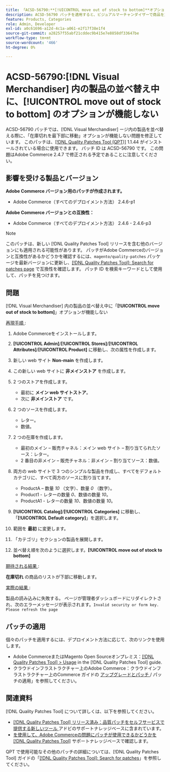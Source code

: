 ```yaml
---
title: 「ACSD-56790:**[!UICONTROL move out of stock to bottom]**オプションが、 [!DNL Visual Merchandiser] 内の製品の並べ替え中に機能しない」
description: ACSD-56790 パッチを適用すると、ビジュアルマーチャンダイザーで商品を並べ替えている際に、「在庫切れを最下部に移動」オプションが機能しないAdobe Commerceの問題が修正されます。
feature: Products, Categories
role: Admin, Developer
exl-id: a0c61696-a12d-4c1a-a061-e2f17f38e1f4
source-git-commit: a28257f55abf21cddec9b415e7e8858df33647be
workflow-type: tm+mt
source-wordcount: '466'
ht-degree: 0%

---
```


# ACSD-56790:[!DNL Visual Merchandiser] 内の製品の並べ替え中に、**[!UICONTROL move out of stock to bottom]** のオプションが機能しない

ACSD-56790 パッチでは、[!DNL Visual Merchandiser] ージ内の製品を並べ替える際に、「在庫切れを最下部に移動」オプションが機能しない問題を修正しています。 このパッチは、[[!DNL Quality Patches Tool (QPT)]](/help/announcements/adobe-commerce-announcements/magento-quality-patches-released-new-tool-to-self-serve-quality-patches.md) 1.1.44 がインストールされている場合に使用できます。 パッチ ID は ACSD-56790 です。 この問題はAdobe Commerce 2.4.7 で修正される予定であることに注意してください。

## 影響を受ける製品とバージョン

**Adobe Commerce バージョン用のパッチが作成されます。**

* Adobe Commerce（すべてのデプロイメント方法） 2.4.6-p1

**Adobe Commerce バージョンとの互換性：**

* Adobe Commerce（すべてのデプロイメント方法） 2.4.6 - 2.4.6-p3

>[!NOTE]
>
>このパッチは、新しい [!DNL Quality Patches Tool] リリースを含む他のバージョンにも適用される可能性があります。 パッチがAdobe Commerceのバージョンと互換性があるかどうかを確認するには、`magento/quality-patches` パッケージを最新バージョンに更新し、[[!DNL Quality Patches Tool]: Search for patches page](https://experienceleague.adobe.com/tools/commerce-quality-patches/index.html?lang=ja) で互換性を確認します。 パッチ ID を検索キーワードとして使用して、パッチを見つけます。

## 問題

[!DNL Visual Merchandiser] 内の製品の並べ替え中に「**[!UICONTROL move out of stock to bottom]**」オプションが機能しない

<u> 再現手順 </u>:

1. Adobe Commerceをインストールします。
1. **[!UICONTROL Admin]**/**[!UICONTROL Stores]**/**[!UICONTROL Attributes]**/**[!UICONTROL Product]** に移動し、次の属性を作成します。
1. 新しい web サイト **Non-main** を作成します。
1. この新しい web サイトに **非メインストア** を作成します。
1. 2 つのストアを作成します。

   * 最初に **メイン web サイトストア**。
   * 次に **非メインストア** です。

1. 2 つのソースを作成します。
   * レター。
   * 数値。

1. 2 つの在庫を作成します。
   * 最初のメイン – 販売チャネル：メイン web サイト – 割り当てられたソース：レター。
   * 2 番目の非メイン – 販売チャネル：非メイン – 割り当てソース：数値。

1. 両方の web サイトで 3 つのシンプルな製品を作成し、すべてをデフォルト カテゴリに、すべて両方のソースに割り当てます。

   * ProductA – 数量 *10* （文字）、数量 *0* （数字）。
   * Product1 - レターの数量 *0*、数値の数量 *10*。
   * ProductA1 - レターの数量 *10*、数値の数量 *10*。

1. **[!UICONTROL Catalog]**/**[!UICONTROL Categories]** に移動し、「**[!UICONTROL Default category]**」を選択します。
1. 範囲を **最初** に変更します。
1. 「カテゴリ」セクションの製品を展開します。
1. 並べ替え順を次のように選択します。**[!UICONTROL move out of stock to bottom]**

<u> 期待される結果 </u>:

**在庫切れ** の商品のリストが下部に移動します。

<u> 実際の結果 </u>:

製品の読み込みに失敗する。 ページが管理者ダッシュボードにリダイレクトされ、次のエラーメッセージが表示されます。`Invalid security or form key. Please refresh the page`

## パッチの適用

個々のパッチを適用するには、デプロイメント方法に応じて、次のリンクを使用します。

* Adobe CommerceまたはMagento Open Sourceオンプレミス：[[!DNL Quality Patches Tool] > Usage](https://experienceleague.adobe.com/docs/commerce-operations/tools/quality-patches-tool/usage.html?lang=ja) in the [!DNL Quality Patches Tool] guide.
* クラウドインフラストラクチャー上のAdobe Commerce：クラウドインフラストラクチャー上のCommerce ガイドの [ アップグレードとパッチ ](https://experienceleague.adobe.com/docs/commerce-cloud-service/user-guide/develop/upgrade/apply-patches.html?lang=ja)/ パッチの適用」を参照してください。

## 関連資料

[!DNL Quality Patches Tool] について詳しくは、以下を参照してください。

* [[!DNL Quality Patches Tool]  リリース済み：品質パッチをセルフサービスで提供する新しいツール ](/help/announcements/adobe-commerce-announcements/magento-quality-patches-released-new-tool-to-self-serve-quality-patches.md) アドビのサポートナレッジベースに含まれています。
* [ を使用して、Adobe Commerceの問題にパッチが使用できるかどうかを  [!DNL Quality Patches Tool]](/help/support-tools/patches-available-in-qpt-tool/check-patch-for-magento-issue-with-magento-quality-patches.md) サポートナレッジベースで確認します。

QPT で使用可能なその他のパッチの詳細については、[!DNL Quality Patches Tool] ガイドの「[[!DNL Quality Patches Tool]: Search for patches](https://experienceleague.adobe.com/tools/commerce-quality-patches/index.html?lang=ja)」を参照してください。
